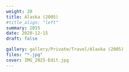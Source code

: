 ```yaml
---
weight: 20
title: Alaska (2005)
#title_align: "left"
summary: 2015
date: 2020-12-15
draft: false

gallery: gallery/Private/Travel/Alaska (2005)
files: "*.jpg"
cover: IMG_2025-Edit.jpg
---
```


